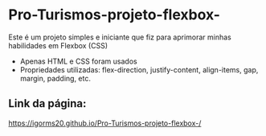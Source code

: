 # Pro-Turismos-projeto-flexbox-

Este é um projeto simples e iniciante que fiz para aprimorar minhas habilidades em Flexbox (CSS)
- Apenas HTML e CSS foram usados
- Propriedades utilizadas: flex-direction, justify-content, align-items, gap, margin, padding, etc.

## Link da página:
https://igorms20.github.io/Pro-Turismos-projeto-flexbox-/
